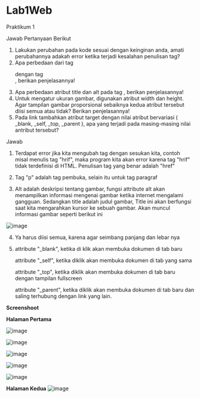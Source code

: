 # Lab1Web
Praktikum 1

Jawab Pertanyaan Berikut
1. Lakukan perubahan pada kode sesuai dengan keinginan anda, amati perubahannya adakah
error ketika terjadi kesalahan penulisan tag?
2. Apa perbedaan dari tag <p> dengan tag <br>, berikan penjelasannya!
3. Apa perbedaan atribut title dan alt pada tag <img>, berikan penjelasannya!
4. Untuk mengatur ukuran gambar, digunakan atribut width dan height. Agar tampilan gambar
proporsional sebaiknya kedua atribut tersebut diisi semua atau tidak? Berikan penjelasannya!
5. Pada link tambahkan atribut target dengan nilai atribut bervariasi ( _blank, _self, _top,
_parent ), apa yang terjadi pada masing-masing nilai antribut tersebut?

Jawab

1. Terdapat error jika kita mengubah tag dengan sesukan kita, contoh misal menulis tag "hrif", maka program kita akan error karena tag "hrif" tidak terdefinisi di HTML. Penulisan tag yang benar adalah "href"

2. Tag "p" adalah tag pembuka, selain itu untuk tag paragraf

3. Alt adalah deskripsi tentang gambar, fungsi attribute alt akan menampilkan informasi mengenai gambar ketika internet mengalami gangguan.
  Sedangkan title adalah judul gambar, Title ini akan berfungsi saat kita mengarahkan kursor ke sebuah gambar. Akan muncul informasi gambar seperti berikut ini

![image](https://user-images.githubusercontent.com/39154644/112295529-9370f980-8cc6-11eb-9c5a-baa67516f6a9.png)

4. Ya harus diisi semua, karena agar seimbang panjang dan lebar nya

5. attribute "_blank", ketika di klik akan membuka dokumen di tab baru

   attribute "_self", ketika diklik akan membuka dokumen di tab yang sama
  
   attribute "_top", ketika diklik akan membuka dokumen di tab baru dengan tampilan fullscreen
   
   attribute "_parent", ketika diklik akan membuka dokumen di tab baru dan saling terhubung dengan link yang lain.


**Screenshoot**

**Halaman Pertama**

![image](https://user-images.githubusercontent.com/39154644/112301031-1ea0be00-8ccc-11eb-81f8-a873aa4ca77f.png)

![image](https://user-images.githubusercontent.com/39154644/112301348-6c1d2b00-8ccc-11eb-9716-724f1d6d23fe.png)

![image](https://user-images.githubusercontent.com/39154644/112301250-514ab680-8ccc-11eb-9c92-a8c4c2ab03ff.png)

![image](https://user-images.githubusercontent.com/39154644/112301450-8951f980-8ccc-11eb-9d2c-a235a048441f.png)

![image](https://user-images.githubusercontent.com/39154644/112301582-abe41280-8ccc-11eb-962c-deb01132e85a.png)



**Halaman Kedua**
![image](https://user-images.githubusercontent.com/39154644/112301713-d03fef00-8ccc-11eb-8af8-c73a63f38772.png)

 
